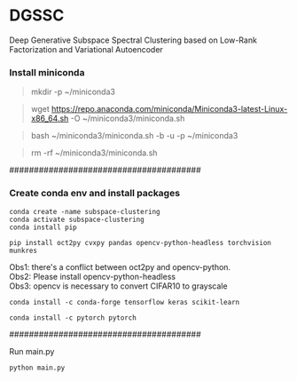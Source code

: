 # DGSSC
Deep Generative Subspace Spectral Clustering based on Low-Rank Factorization and Variational Autoencoder

### Install miniconda #################

> mkdir -p ~/miniconda3
 
>wget https://repo.anaconda.com/miniconda/Miniconda3-latest-Linux-x86_64.sh -O ~/miniconda3/miniconda.sh

>bash ~/miniconda3/miniconda.sh -b -u -p ~/miniconda3

>rm -rf ~/miniconda3/miniconda.sh

#######################################
### Create conda env and install packages ###
```
conda create -name subspace-clustering
conda activate subspace-clustering
conda install pip
```

```
pip install oct2py cvxpy pandas opencv-python-headless torchvision munkres
```

Obs1: there's a conflict between oct2py and opencv-python.
<br>Obs2: Please install opencv-python-headless
<br>Obs3: opencv is necessary to convert CIFAR10 to grayscale

```
conda install -c conda-forge tensorflow keras scikit-learn
```

``` 
conda install -c pytorch pytorch
```

#######################################

Run main.py
``` 
python main.py
```
